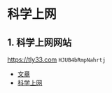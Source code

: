 # 科学上网


## 1. 科学上网网站
https://tly33.com  `HJUB4bRmpNahrtj`

* [文章](https://itlanyan.com/v2ray-clients-download/)
* [科学上网](https://cfwall.tk/baacloud.html/)